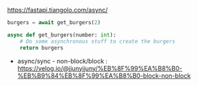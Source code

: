 https://fastapi.tiangolo.com/async/

```python
burgers = await get_burgers(2)

async def get_burgers(number: int):
    # Do some asynchronous stuff to create the burgers
    return burgers
```

- async/sync - non-block/block : https://velog.io/@jjunyjjuny/%EB%8F%99%EA%B8%B0-%EB%B9%84%EB%8F%99%EA%B8%B0-block-non-block
